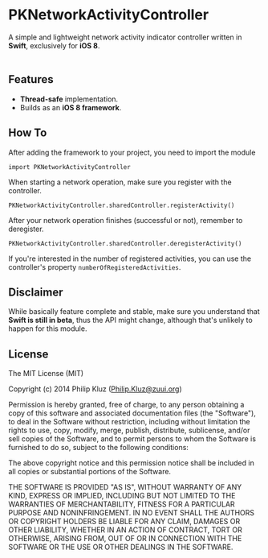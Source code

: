 PKNetworkActivityController
===========================
A simple and lightweight network activity indicator controller written in **Swift**, exclusively for **iOS 8**.
<br />
<br />
## Features
- **Thread-safe** implementation.
- Builds as an **iOS 8 framework**.

## How To
After adding the framework to your project, you need to import the module
```
import PKNetworkActivityController
```

When starting a network operation, make sure you register with the controller.

```
PKNetworkActivityController.sharedController.registerActivity()
```

After your network operation finishes (successful or not), remember to deregister.

```
PKNetworkActivityController.sharedController.deregisterActivity()
```

If you're interested in the number of registered activities, you can use the controller's property `numberOfRegisteredActivities`.

## Disclaimer

While basically feature complete and stable, make sure you understand that **Swift is still in beta**, thus the API might change, although that's unlikely to happen for this module.

## License

The MIT License (MIT)

Copyright (c) 2014 Philip Kluz (Philip.Kluz@zuui.org)

Permission is hereby granted, free of charge, to any person obtaining a copy
of this software and associated documentation files (the "Software"), to deal
in the Software without restriction, including without limitation the rights
to use, copy, modify, merge, publish, distribute, sublicense, and/or sell
copies of the Software, and to permit persons to whom the Software is
furnished to do so, subject to the following conditions:

The above copyright notice and this permission notice shall be included in all
copies or substantial portions of the Software.

THE SOFTWARE IS PROVIDED "AS IS", WITHOUT WARRANTY OF ANY KIND, EXPRESS OR
IMPLIED, INCLUDING BUT NOT LIMITED TO THE WARRANTIES OF MERCHANTABILITY,
FITNESS FOR A PARTICULAR PURPOSE AND NONINFRINGEMENT. IN NO EVENT SHALL THE
AUTHORS OR COPYRIGHT HOLDERS BE LIABLE FOR ANY CLAIM, DAMAGES OR OTHER
LIABILITY, WHETHER IN AN ACTION OF CONTRACT, TORT OR OTHERWISE, ARISING FROM,
OUT OF OR IN CONNECTION WITH THE SOFTWARE OR THE USE OR OTHER DEALINGS IN THE
SOFTWARE.
